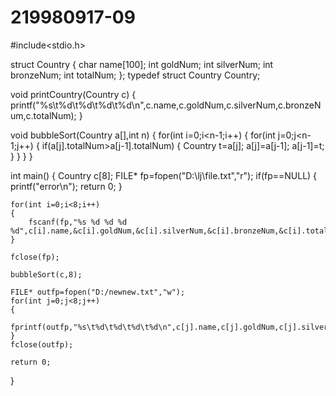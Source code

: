 # 219980917-09
#include<stdio.h>

struct Country
{
	char name[100];
	int goldNum;
	int silverNum;
	int bronzeNum;
	int totalNum;
};
typedef struct Country Country;

void printCountry(Country c)
{
	printf("%s\t%d\t%d\t%d\t%d\n",c.name,c.goldNum,c.silverNum,c.bronzeNum,c.totalNum);
}

void bubbleSort(Country a[],int n)
{
	for(int i=0;i<n-1;i++)
	{
		for(int j=0;j<n-1;j++)
		{
			if(a[j].totalNum>a[j-1].totalNum)
			{
				Country t=a[j];
				a[j]=a[j-1];
				a[j-1]=t;
			}
		}
	}
}


int main()
{
	Country c[8];
	FILE* fp=fopen("D:\\lj\\file.txt","r");
	if(fp==NULL)
	{
		printf("error\n");
		return 0;
	}

	for(int i=0;i<8;i++)
	{
		fscanf(fp,"%s %d %d %d %d",c[i].name,&c[i].goldNum,&c[i].silverNum,&c[i].bronzeNum,&c[i].totalNum);
	}
	
	fclose(fp);

	bubbleSort(c,8);

	FILE* outfp=fopen("D:/newnew.txt","w");
	for(int j=0;j<8;j++)
	{
		fprintf(outfp,"%s\t%d\t%d\t%d\t%d\n",c[j].name,c[j].goldNum,c[j].silverNum,c[j].bronzeNum,c[j].totalNum);
	}
	fclose(outfp);

	return 0;
}
